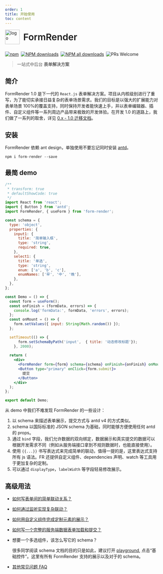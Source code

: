 ```yaml
---
order: 1
title: 开始使用
toc: content
---
```


<div style="display:flex;align-items:center;margin-bottom:24px">
  <img src="https://img.alicdn.com/tfs/TB17UtINiLaK1RjSZFxXXamPFXa-606-643.png" alt="logo" width="48px"/>
  <span style="font-size:30px;font-weight:600;display:inline-block;margin-left:12px">FormRender</span>
</div>
<p style="display:flex;justify-content:space-between;width:440px">
  <a href="https://www.npmjs.com/package/form-render?_blank">
    <img alt="npm" src="https://img.shields.io/npm/v/form-render.svg?maxAge=3600&style=flat-square">
  </a>
  <a href="https://npmjs.org/package/form-render">
    <img alt="NPM downloads" src="https://img.shields.io/npm/dm/form-render.svg?style=flat-square">
  </a>
  <a href="https://npmjs.org/package/form-render">
    <img alt="NPM all downloads" src="https://img.shields.io/npm/dt/form-render.svg?style=flat-square">
  </a>
  <a>
    <img alt="PRs Welcome" src="https://img.shields.io/badge/PRs-welcome-brightgreen.svg?style=flat-square">
  </a>
</p>

> 一站式中后台 **表单解决方案**

## 简介

FormRender 1.0 是下一代的 `React.js` 表单解决方案。项目从内核级别进行了重写，为了能切实承接日益复杂的表单场景需求。我们的目标是以强大的扩展能力对表单场景 100%的覆盖支持，同时保持开发者能快速上手，并以表单编辑器、插件、自定义组件等一系列周边产品带来极致的开发体验。在开发 1.0 的道路上，我们做了一系列的取舍，详见 [0.x - 1.0 迁移文档](/form-render/migrate)。

<!-- <Alert>
  <span>FormRender 已升级到 v1.x 版本，并对外提供中后台开箱即用 XRender 表单 / 表格 / 图表方案，如需使用老版本(v0.x)，请点击右上角 <a href="http://x-components.gitee.io/form-render/" target="_blank_"> 旧文档 </a>。</span>
</Alert> -->

## 安装

FormRender 依赖 ant design，单独使用不要忘记同时安装 [antd](https://ant-design.antgroup.com/docs/react/introduce-cn)。

```shell
npm i form-render --save
```

## 最简 demo

```jsx
/**
 * transform: true
 * defaultShowCode: true
 */
import React from 'react';
import { Button } from 'antd';
import FormRender, { useForm } from 'form-render';

const schema = {
  type: 'object',
  properties: {
    input1: {
      title: '简单输入框',
      type: 'string',
      required: true,
    },
    select1: {
      title: '单选',
      type: 'string',
      enum: ['a', 'b', 'c'],
      enumNames: ['早', '中', '晚'],
    },
  },
};

const Demo = () => {
  const form = useForm();
  const onFinish = (formData, errors) => {
    console.log('formData:', formData, 'errors', errors);
  };
  const onMount = () => {
    form.setValues({ input: String(Math.random()) });
  };

  setTimeout(() => {
      form.setSchemaByPath('input',  { title: '动态修改标题'});
    }, 2000);
  
  return (
    <div>
      <FormRender form={form} schema={schema} onFinish={onFinish} onMount={onMount} />
      <Button type="primary" onClick={form.submit}>
        提交
      </Button>
    </div>
  );
};

export default Demo;
```

<!-- 对于使用类组件的同学，可以使用 `connectForm` 替代 `useForm` hooks。

```jsx
/**
 * transform: true
 * defaultShowCode: true
 */
import React from 'react';
import { Button } from 'antd';
import FormRender, { connectForm } from 'form-render';
// import 'antd/dist/antd.css';    如果项目没有对antd、less做任何配置的话，需要加上

const schema = {
  type: 'object',
  properties: {
    input1: {
      title: '简单输入框',
      type: 'string',
      required: true,
    },
    select1: {
      title: '单选',
      type: 'string',
      enum: ['a', 'b', 'c'],
      enumNames: ['早', '中', '晚'],
    },
  },
};

class Demo extends React.Component {
  onFinish = (formData, errors) => {
    console.log('formData:', formData, 'errors', errors);
  };

  render() {
    const { form } = this.props;
    return (
      <div>
        <FormRender form={form} schema={schema} onFinish={this.onFinish} />
        <Button type="primary" onClick={form.submit}>
          提交
        </Button>
      </div>
    );
  }
}

export default connectForm(Demo);
``` -->
<!-- 
**换一个更复杂一点的 schema，FR 支持数据绑定、antd 的 props 透传、表单联动等一系列功能：**

```jsx
import React from 'react';
import { Button } from 'antd';
import FormRender, { useForm } from 'form-render';

const schema = {
  displayType: 'row',
  labelWidth: 60,
  type: 'object',
  properties: {
    dateRange: {
      bind: ['startDate', 'endDate'],
      title: '日期',
      type: 'range',
      format: 'date',
    },
    showSetting: {
      title: '是否展示网址',
      type: 'boolean',
    },
    siteUrl: {
      title: '网址',
      type: 'string',
      placeholder: '此处必填',
      hidden: '{{formData.showSetting !== true}}',
      required: true,
      props: {
        addonBefore: 'https://',
        addonAfter: '.com',
      },
    },
  },
};

const Demo = () => {
  const form = useForm();
  const onFinish = (formData, errors) => {
    if (errors.length > 0) {
      alert('errors:' + JSON.stringify(errors));
    } else {
      alert('formData:' + JSON.stringify(formData, null, 2));
    }
  };

  return (
    <div>
      <FormRender form={form} schema={schema} onFinish={onFinish} />
      <Button type="primary" onClick={form.submit}>
        提交
      </Button>
    </div>
  );
};

export default Demo;
```
 -->
从 demo 中我们不难发现 FormRender 的一些设计：

1. 以 schema 来描述表单展示，提交方式与 antd v4 的方式类似。
2. schema 以国际标准的 JSON schema 为基础，同时能够方便使用任何 antd 的 props。
3. 通过 `bind` 字段，我们允许数据的双向绑定，数据展示和真实提交的数据可以根据开发需求不同（例如从服务端接口拿到不规则数据时，也能直接使用）。
4. 使用 `{{...}}` 书写表达式来完成简单的联动，值得一提的是，这里表达式支持所有 js 语法。FR 还提供自定义组件、dependencies 声明、watch 等工具用于更加复杂的定制。
5. 可以通过 `displayType`，`labelWidth` 等字段轻易修改展示。

## 高级用法

- [如何写表单间的简单联动关系？](/form-render/advanced/function)
- [如何通过监听实现复杂联动？](/form-render/advanced/watch)
- [如何用自定义组件完成定制元素的展示？](/form-render/advanced/widget)
- [如何写一个完整的服务端数据表单加载和提交？](/form-render/advanced/form-methods)
- 想要一个多选组件，该怎么写它的 schema？

  很多同学阅读 schema 文档的目的只是如此，建议打开 [playground](/playground), 点击“基础控件”。这里有所有 FormRender 支持的展示以及对于的 schema。

- [其他常见问题 FAQ](/form-render/faq)
